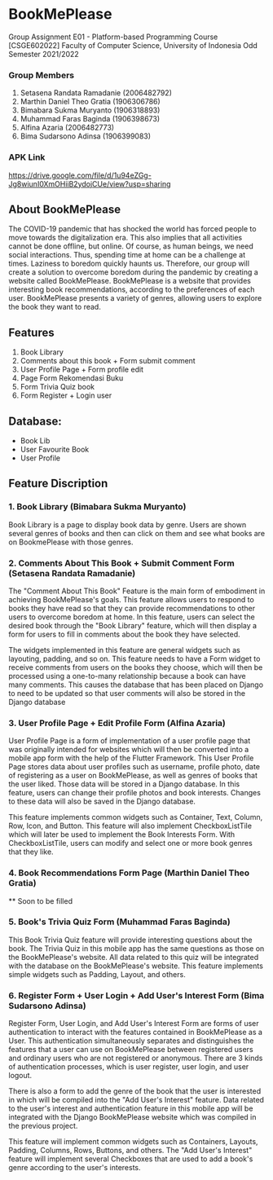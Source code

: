 # BookMePlease
Group Assignment E01 - Platform-based Programming Course [CSGE602022]
Faculty of Computer Science, University of Indonesia Odd Semester 2021/2022

### Group Members
1. Setasena Randata Ramadanie (2006482792)
2. Marthin Daniel Theo Gratia  (1906306786)
3. Bimabara Sukma Muryanto (1906318893)
4. Muhammad Faras Baginda (1906398673)
5. Alfina Azaria (2006482773)
6. Bima Sudarsono Adinsa (1906399083)

### APK Link
https://drive.google.com/file/d/1u94eZGg-Jg8wiunI0XmOHiiB2ydojCUe/view?usp=sharing

## About BookMePlease
The COVID-19 pandemic that has shocked the world has forced people to move towards the digitalization era. This also implies that all activities cannot be done offline, but online. Of course, as human beings, we need social interactions. Thus, spending time at home can be a challenge at times. Laziness to boredom quickly haunts us. Therefore, our group will create a solution to overcome boredom during the pandemic by creating a website called BookMePlease. BookMePlease is a website that provides interesting book recommendations, according to the preferences of each user. BookMePlease presents a variety of genres, allowing users to explore the book they want to read.

## Features
1. Book Library
2. Comments about this book + Form submit comment
3. User Profile Page + Form profile edit
4. Page Form Rekomendasi Buku
5. Form Trivia Quiz book 
6. Form Register + Login user

## Database: 
- Book Lib
- User Favourite Book
- User Profile

## Feature Discription

### 1. Book Library (Bimabara Sukma Muryanto)
Book Library is a page to display book data by genre. Users are shown several genres of books and then can click on them and see what books are on BookmePlease with those genres.

### 2. Comments About This Book + Submit Comment Form (Setasena Randata Ramadanie)
The "Comment About This Book" Feature is the main form of embodiment in achieving BookMePlease's goals. This feature allows users to respond to books they have read so that they can provide recommendations to other users to overcome boredom at home. In this feature, users can select the desired book through the "Book Library" feature, which will then display a form for users to fill in comments about the book they have selected.

The widgets implemented in this feature are general widgets such as layouting, padding, and so on. This feature needs to have a Form widget to receive comments from users on the books they choose, which will then be processed using a one-to-many relationship because a book can have many comments. This causes the database that has been placed on Django to need to be updated so that user comments will also be stored in the Django database

### 3. User Profile Page + Edit Profile Form (Alfina Azaria)
User Profile Page is a form of implementation of a user profile page that was originally intended for websites which will then be converted into a mobile app form with the help of the Flutter Framework. This User Profile Page stores data about user profiles such as username, profile photo, date of registering as a user on BookMePlease, as well as genres of books that the user liked. Those data will be stored in a Django database. In this feature, users can change their profile photos and book interests. Changes to these data will also be saved in the Django database.

This feature implements common widgets such as Container, Text, Column, Row, Icon, and Button. This feature will also implement CheckboxListTile which will later be used to implement the Book Interests Form. With CheckboxListTile, users can modify and select one or more book genres that they like.

### 4. Book Recommendations Form Page (Marthin Daniel Theo Gratia)
** Soon to be filled

### 5. Book's Trivia Quiz Form  (Muhammad Faras Baginda)
This Book Trivia Quiz feature will provide interesting questions about the book. The Trivia Quiz in this mobile app has the same questions as those on the BookMePlease's website. All data related to this quiz will be integrated with the database on the BookMePlease's website. This feature implements simple widgets such as Padding, Layout, and others.

### 6. Register Form + User Login + Add User's Interest Form (Bima Sudarsono Adinsa)
Register Form, User Login, and Add User's Interest Form are forms of user authentication to interact with the features contained in BookMePlease as a User. This authentication simultaneously separates and distinguishes the features that a user can use on BookMePlease between registered users and ordinary users who are not registered or anonymous. There are 3 kinds of authentication processes, which is user register, user login, and user logout.

There is also a form to add the genre of the book that the user is interested in which will be compiled into the "Add User's Interest" feature. Data related to the user's interest and authentication feature in this mobile app will be integrated with the Django BookMePlease website which was compiled in the previous project.

This feature will implement common widgets such as Containers, Layouts, Padding, Columns, Rows, Buttons, and others. The "Add User's Interest" feature will implement several Checkboxes that are used to add a book's genre according to the user's interests.
